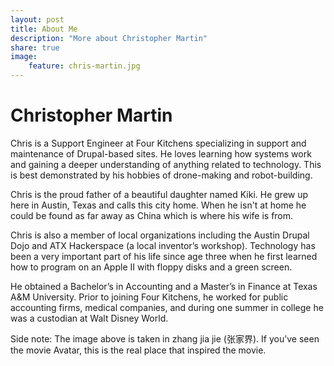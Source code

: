 ```yaml
---
layout: post
title: About Me
description: "More about Christopher Martin"
share: true
image:
    feature: chris-martin.jpg
---
```


# Christopher Martin

Chris is a Support Engineer at Four Kitchens specializing in support and maintenance of Drupal-based sites.  He loves learning how systems work and gaining a deeper understanding of anything related to technology. This is best demonstrated by his hobbies of drone-making and robot-building.

Chris is the proud father of a beautiful daughter named Kiki.  He grew up here in Austin, Texas and calls this city home.  When he isn't at home he could be found as far away as China which is where his wife is from.

Chris is also a member of local organizations including the Austin Drupal Dojo and ATX Hackerspace (a local inventor’s workshop).  Technology has been a very important part of his life since age three when he first learned how to program on an Apple II with floppy disks and a green screen.

He obtained a Bachelor’s in Accounting and a Master’s in Finance at Texas A&M University. Prior to joining Four Kitchens, he worked for public accounting firms, medical companies, and during one summer in college he was a custodian at Walt Disney World.

Side note: The image above is taken in zhang jia jie (张家界). If you’ve seen the movie Avatar, this is the real place that inspired the movie.
